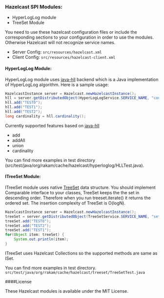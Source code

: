 ### Hazelcast SPI Modules:
* HyperLogLog module
* TreeSet Module

You need to use these hazelcast configuration files or include the corresponding sections to your configuration in order to use the modules. Otherwise Hazelcast will not recognize service names.
* Server Config: ```src/resources/hazelcast.xml```
* Client Config: ```src/resources/hazelcast-client.xml```

#### HyperLogLog Module:
HyperLogLog module uses [java-hll](https://github.com/aggregateknowledge/java-hll) backend which is a Java implementation of HyperLogLog algorithm. Here is a sample usage:
```java
HazelcastInstance server = Hazelcast.newHazelcastInstance();
hll = server.getDistributedObject(HyperLogLogService.SERVICE_NAME, "counter");
hll.add("TEST0");
hll.add("TEST1");
hll.add("TEST2");
long cardinality = hll.cardinality();
```
Currently supported features based on [java-hll](https://github.com/aggregateknowledge/java-hll)
* add
* addAll
* union
* cardinality

You can find more examples in test directory (src/test/java/org/rakam/cache/hazelcast/hyperloglog/HLLTest.java).

#### ITreeSet Module:
ITreeSet module uses native [TreeSet](http://docs.oracle.com/javase/6/docs/api/java/util/TreeSet.html) data structure. You should implement Comparable interface to your classes, TreeSet keeps the the set in descending order. Therefore when you run treeset.iterate() it returns the ordered set. The insertion complexity of TreeSet is O(logN).
```java
HazelcastInstance server = Hazelcast.newHazelcastInstance();
treeSet = server.getDistributedObject(TreeSetService.SERVICE_NAME, "set");
treeSet.add("TEST0");
treeSet.add("TEST2");
treeSet.add("TEST1");
for(Object item: treeSet) {
    System.out.println(item);
}
```
ITreeSet uses Hazelcast Collections so the supported methods are same as ISet.

You can find more examples in test directory. ```src/test/java/org/rakam/cache/hazelcast/treeset/TreeSetTest.java```

####License

These Hazelcast modules is available under the MIT License.

